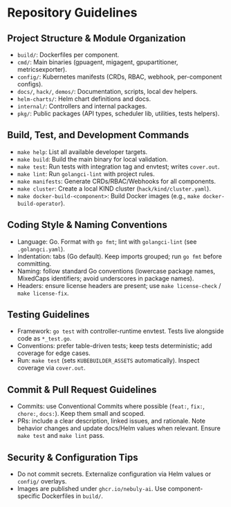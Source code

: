 # Repository Guidelines

## Project Structure & Module Organization
- `build/`: Dockerfiles per component.
- `cmd/`: Main binaries (gpuagent, migagent, gpupartitioner, metricsexporter).
- `config/`: Kubernetes manifests (CRDs, RBAC, webhook, per-component configs).
- `docs/`, `hack/`, `demos/`: Documentation, scripts, local dev helpers.
- `helm-charts/`: Helm chart definitions and docs.
- `internal/`: Controllers and internal packages.
- `pkg/`: Public packages (API types, scheduler lib, utilities, tests helpers).

## Build, Test, and Development Commands
- `make help`: List all available developer targets.
- `make build`: Build the main binary for local validation.
- `make test`: Run tests with integration tag and envtest; writes `cover.out`.
- `make lint`: Run `golangci-lint` with project rules.
- `make manifests`: Generate CRDs/RBAC/Webhooks for all components.
- `make cluster`: Create a local KIND cluster (`hack/kind/cluster.yaml`).
- `make docker-build-<component>`: Build Docker images (e.g., `make docker-build-operator`).

## Coding Style & Naming Conventions
- Language: Go. Format with `go fmt`; lint with `golangci-lint` (see `.golangci.yaml`).
- Indentation: tabs (Go default). Keep imports grouped; run `go fmt` before committing.
- Naming: follow standard Go conventions (lowercase package names, MixedCaps identifiers; avoid underscores in package names).
- Headers: ensure license headers are present; use `make license-check` / `make license-fix`.

## Testing Guidelines
- Framework: `go test` with controller-runtime envtest. Tests live alongside code as `*_test.go`.
- Conventions: prefer table-driven tests; keep tests deterministic; add coverage for edge cases.
- Run: `make test` (sets `KUBEBUILDER_ASSETS` automatically). Inspect coverage via `cover.out`.

## Commit & Pull Request Guidelines
- Commits: use Conventional Commits where possible (`feat:`, `fix:`, `chore:`, `docs:`). Keep them small and scoped.
- PRs: include a clear description, linked issues, and rationale. Note behavior changes and update docs/Helm values when relevant. Ensure `make test` and `make lint` pass.

## Security & Configuration Tips
- Do not commit secrets. Externalize configuration via Helm values or `config/` overlays.
- Images are published under `ghcr.io/nebuly-ai`. Use component-specific Dockerfiles in `build/`.

